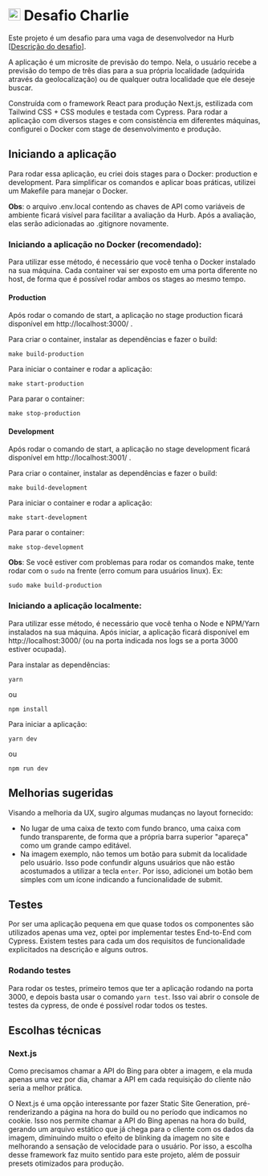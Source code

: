 # <img src="https://avatars1.githubusercontent.com/u/7063040?v=4&s=200.jpg" alt="HU" width="24" /> Desafio Charlie

Este projeto é um desafio para uma vaga de desenvolvedor na Hurb [[Descrição do desafio](README.description.pt.md)].


A aplicação é um microsite de previsão do tempo. Nela, o usuário recebe a previsão do tempo de três dias para a sua própria localidade (adquirida através da geolocalização) ou de qualquer outra localidade que ele deseje buscar.

Construída com o framework React para produção Next.js, estilizada com Tailwind CSS + CSS modules e testada com Cypress. Para rodar a aplicação com diversos stages e com consistência em diferentes máquinas, configurei o Docker com stage de desenvolvimento e produção.


## Iniciando a aplicação 

Para rodar essa aplicação, eu criei dois stages para o Docker: production e development. 
Para simplificar os comandos e aplicar boas práticas, utilizei um Makefile para manejar o Docker.

**Obs**: o arquivo .env.local contendo as chaves de API como variáveis de ambiente ficará visível para facilitar a avaliação da Hurb. Após a avaliação, elas serão adicionadas ao .gitignore novamente.

### Iniciando a aplicação no Docker (recomendado):

Para utilizar esse método, é necessário que você tenha o Docker instalado na sua máquina. Cada container vai ser exposto em uma porta diferente no host, de forma que é possível rodar ambos os stages ao mesmo tempo.

#### Production

Após rodar o comando de start, a aplicação no stage production ficará disponível em http://localhost:3000/ .

Para criar o container, instalar as dependências e fazer o build:

    make build-production

Para iniciar o container e rodar a aplicação:
    
    make start-production

Para parar o container:
    
    make stop-production



#### Development

Após rodar o comando de start, a aplicação no stage development ficará disponível em http://localhost:3001/ .

Para criar o container, instalar as dependências e fazer o build:
    
    make build-development

Para iniciar o container e rodar a aplicação:
    
    make start-development

Para parar o container:
    
    make stop-development


 **Obs**: Se você estiver com problemas para rodar os comandos make, tente rodar com o ``sudo`` na frente (erro comum para usuários linux). Ex:

    sudo make build-production


### Iniciando a aplicação localmente:

Para utilizar esse método, é necessário que você tenha o Node e NPM/Yarn instalados na sua máquina. Após iniciar, a aplicação ficará disponível em http://localhost:3000/ (ou na porta indicada nos logs se a porta 3000 estiver ocupada).

Para instalar as dependências:

    yarn  
    
ou 

    npm install
    
Para iniciar a aplicação:

    yarn dev 

ou 

    npm run dev
        

## Melhorias sugeridas

Visando a melhoria da UX, sugiro algumas mudanças no layout fornecido:
-  No lugar de uma caixa de texto com fundo branco, uma caixa com fundo transparente, de forma que a própria barra superior "apareça" como um grande campo editável.
-  Na imagem exemplo, não temos um botão para submit da localidade pelo usuário. Isso pode confundir alguns usuários que não estão acostumados a utilizar a tecla ``enter``. Por isso, adicionei um botão bem simples com um ícone indicando a funcionalidade de submit.


## Testes 

Por ser uma aplicação pequena em que quase todos os componentes são utilizados apenas uma vez, optei por implementar testes End-to-End com Cypress. Existem testes para cada um dos requisitos de funcionalidade explicitados na descrição e alguns outros.

### Rodando testes

Para rodar os testes, primeiro temos que ter a aplicação rodando na porta 3000, e depois basta usar o comando ``yarn test``. Isso vai abrir o console de testes da cypress, de onde é possível rodar todos os testes.

  
## Escolhas técnicas

### Next.js
  
Como precisamos chamar a API do Bing para obter a imagem, e ela muda apenas uma vez por dia, chamar a API em cada requisição do cliente não seria a melhor prática. 

O Next.js é uma opção interessante por fazer Static Site Generation, pré-renderizando a página na hora do build ou no período que indicamos no cookie. Isso nos permite chamar a API do Bing apenas na hora do build, gerando um arquivo estático que já chega para o cliente com os dados da imagem, diminuindo muito o efeito de blinking da imagem no site e melhorando a sensação de velocidade para o usuário. Por isso, a escolha desse framework faz muito sentido para este projeto, além de possuir presets otimizados para produção.